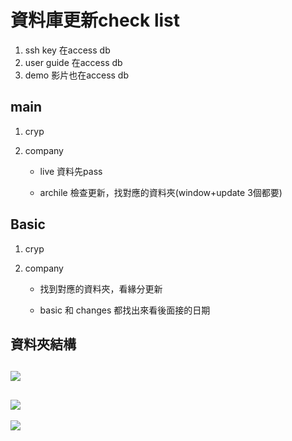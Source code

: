 # 資料庫更新check list

1. ssh key 在access db
2. user guide 在access db
3. demo 影片也在access db

## main

1. cryp

2. company

    - live 資料先pass 

    - archile 檢查更新，找對應的資料夾(window+update 3個都要)

## Basic

1. cryp

2. company

   - 找到對應的資料夾，看緣分更新

   - basic 和 changes 都找出來看後面接的日期

## 資料夾結構
![](C:\Users\user\Desktop\Konan\資料庫\img\1.jpg)
---
![](C:\Users\user\Desktop\Konan\資料庫\img\2.jpg)
---

![](C:\Users\user\Desktop\Konan\資料庫\img\3.jpg)